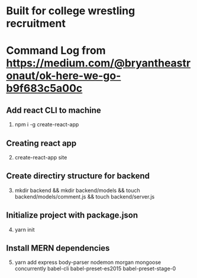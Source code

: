 # Built for college wrestling recruitment

# Command Log from https://medium.com/@bryantheastronaut/ok-here-we-go-b9f683c5a00c 

## Add react CLI to machine 
1. npm i -g create-react-app
## Creating react app
2. create-react-app site
## Create directiry structure for backend
3. mkdir backend && mkdir backend/models && touch backend/models/comment.js && touch backend/server.js
## Initialize project with package.json
4. yarn init
## Install MERN dependencies
5. yarn add express body-parser nodemon morgan mongoose concurrently babel-cli babel-preset-es2015 babel-preset-stage-0

